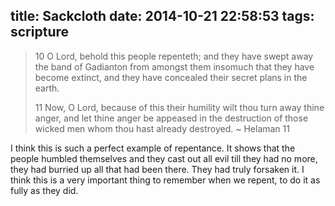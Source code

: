 title: Sackcloth
date: 2014-10-21 22:58:53
tags: scripture
---

> 10 O Lord, behold this people repenteth; and they have swept away the band of Gadianton from amongst them insomuch that they have become extinct, and they have concealed their secret plans in the earth.
>
> 11 Now, O Lord, because of this their humility wilt thou turn away thine anger, and let thine anger be appeased in the destruction of those wicked men whom thou hast already destroyed.
> ~ Helaman 11

I think this is such a perfect example of repentance. It shows that the people humbled themselves and they cast out all evil till they had no more, they had burried up all that had been there. They had truly forsaken it. I think this is a very important thing to remember when we repent, to do it as fully as they did.


